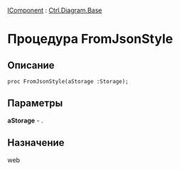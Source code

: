﻿---
Link: Com.Ctrl.Diagram.Base.@FromJsonStyle
---

[IComponent](topic:Com.Custom.ComClasses.IComponent.Default) :
[Ctrl.Diagram.Base](Default)

# Процедура FromJsonStyle

## Описание

    proc FromJsonStyle(aStorage :Storage);

## Параметры

**aStorage** - .

## Назначение

web